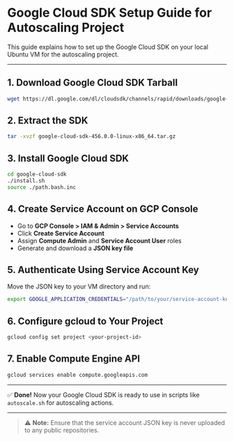 # Google Cloud SDK Setup Guide for Autoscaling Project

This guide explains how to set up the Google Cloud SDK on your local Ubuntu VM for the autoscaling project.

---

## 1. Download Google Cloud SDK Tarball

```bash
wget https://dl.google.com/dl/cloudsdk/channels/rapid/downloads/google-cloud-sdk-456.0.0-linux-x86_64.tar.gz
```

## 2. Extract the SDK

```bash
tar -xvzf google-cloud-sdk-456.0.0-linux-x86_64.tar.gz
```

## 3. Install Google Cloud SDK

```bash
cd google-cloud-sdk
./install.sh
source ./path.bash.inc
```

## 4. Create Service Account on GCP Console

- Go to **GCP Console > IAM & Admin > Service Accounts**
- Click **Create Service Account**
- Assign **Compute Admin** and **Service Account User** roles
- Generate and download a **JSON key file**

## 5. Authenticate Using Service Account Key

Move the JSON key to your VM directory and run:

```bash
export GOOGLE_APPLICATION_CREDENTIALS="/path/to/your/service-account-key.json"
```

## 6. Configure gcloud to Your Project

```bash
gcloud config set project <your-project-id>
```

## 7. Enable Compute Engine API

```bash
gcloud services enable compute.googleapis.com
```

---

✅ **Done!** Now your Google Cloud SDK is ready to use in scripts like `autoscale.sh` for autoscaling actions.

---

> ⚠️ **Note:** Ensure that the service account JSON key is never uploaded to any public repositories.
